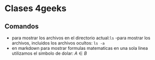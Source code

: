 # Clases 4geeks
## Comandos
- para mostrar los archivos en el directorio actual:`ls`
-para mostrar los archivos, incluidos los archivos ocultos: `ls -a`
- en markdown para mostrar formulas matematicas en una sola linea utilizamos el simbolo de dolar: $A \in B$
